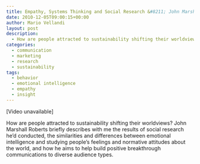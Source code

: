 ```yaml
---
title: Empathy, Systems Thinking and Social Research &#8211; John Marshall Roberts
date: 2010-12-05T09:00:15+00:00
author: Mario Vellandi
layout: post
description:
  - How are people attracted to sustainability shifting their worldviews? John Marshall Roberts discusses this, social research, empathy, and emotional intelligence.
categories:
  - communication
  - marketing
  - research
  - sustainability
tags:
  - behavior
  - emotional intelligence
  - empathy
  - insight
---
```

[Video unavailable]

How are people attracted to sustainability shifting their worldviews? John Marshall Roberts briefly describes with me the results of social research he&#8217;d conducted, the similarities and differences between emotional intelligence and studying people&#8217;s feelings and normative attitudes about the world, and how he aims to help build positive breakthrough communications to diverse audience types.
